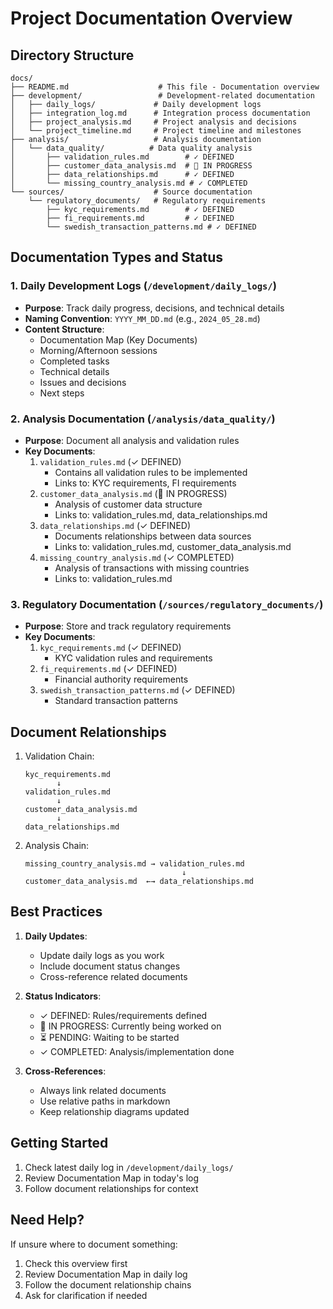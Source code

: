# Project Documentation Overview

## Directory Structure
```
docs/
├── README.md                    # This file - Documentation overview
├── development/                 # Development-related documentation
│   ├── daily_logs/             # Daily development logs
│   ├── integration_log.md      # Integration process documentation
│   ├── project_analysis.md     # Project analysis and decisions
│   └── project_timeline.md     # Project timeline and milestones
├── analysis/                   # Analysis documentation
│   └── data_quality/          # Data quality analysis
│       ├── validation_rules.md        # ✓ DEFINED
│       ├── customer_data_analysis.md  # 🔄 IN PROGRESS
│       ├── data_relationships.md      # ✓ DEFINED
│       └── missing_country_analysis.md # ✓ COMPLETED
└── sources/                    # Source documentation
    └── regulatory_documents/   # Regulatory requirements
        ├── kyc_requirements.md        # ✓ DEFINED
        ├── fi_requirements.md         # ✓ DEFINED
        └── swedish_transaction_patterns.md # ✓ DEFINED
```

## Documentation Types and Status

### 1. Daily Development Logs (`/development/daily_logs/`)
- **Purpose**: Track daily progress, decisions, and technical details
- **Naming Convention**: `YYYY_MM_DD.md` (e.g., `2024_05_28.md`)
- **Content Structure**:
  - Documentation Map (Key Documents)
  - Morning/Afternoon sessions
  - Completed tasks
  - Technical details
  - Issues and decisions
  - Next steps

### 2. Analysis Documentation (`/analysis/data_quality/`)
- **Purpose**: Document all analysis and validation rules
- **Key Documents**:
  1. `validation_rules.md` (✓ DEFINED)
     - Contains all validation rules to be implemented
     - Links to: KYC requirements, FI requirements
  2. `customer_data_analysis.md` (🔄 IN PROGRESS)
     - Analysis of customer data structure
     - Links to: validation_rules.md, data_relationships.md
  3. `data_relationships.md` (✓ DEFINED)
     - Documents relationships between data sources
     - Links to: validation_rules.md, customer_data_analysis.md
  4. `missing_country_analysis.md` (✓ COMPLETED)
     - Analysis of transactions with missing countries
     - Links to: validation_rules.md

### 3. Regulatory Documentation (`/sources/regulatory_documents/`)
- **Purpose**: Store and track regulatory requirements
- **Key Documents**:
  1. `kyc_requirements.md` (✓ DEFINED)
     - KYC validation rules and requirements
  2. `fi_requirements.md` (✓ DEFINED)
     - Financial authority requirements
  3. `swedish_transaction_patterns.md` (✓ DEFINED)
     - Standard transaction patterns

## Document Relationships
1. Validation Chain:
   ```
   kyc_requirements.md
          ↓
   validation_rules.md
          ↓
   customer_data_analysis.md
          ↓
   data_relationships.md
   ```

2. Analysis Chain:
   ```
   missing_country_analysis.md → validation_rules.md
                                      ↓
   customer_data_analysis.md  ←→ data_relationships.md
   ```

## Best Practices
1. **Daily Updates**:
   - Update daily logs as you work
   - Include document status changes
   - Cross-reference related documents

2. **Status Indicators**:
   - ✓ DEFINED: Rules/requirements defined
   - 🔄 IN PROGRESS: Currently being worked on
   - ⏳ PENDING: Waiting to be started
   - ✓ COMPLETED: Analysis/implementation done

3. **Cross-References**:
   - Always link related documents
   - Use relative paths in markdown
   - Keep relationship diagrams updated

## Getting Started
1. Check latest daily log in `/development/daily_logs/`
2. Review Documentation Map in today's log
3. Follow document relationships for context

## Need Help?
If unsure where to document something:
1. Check this overview first
2. Review Documentation Map in daily log
3. Follow the document relationship chains
4. Ask for clarification if needed